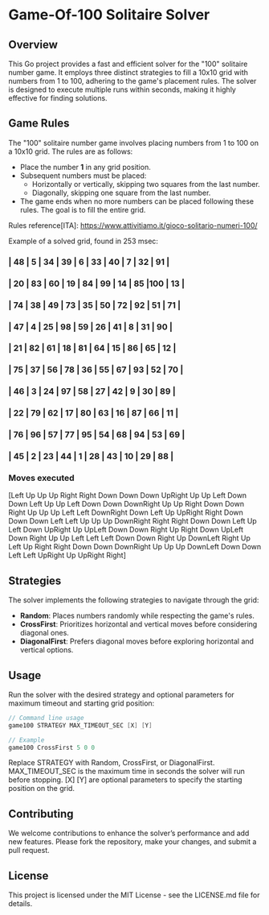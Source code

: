 # Game-Of-100 Solitaire Solver

## Overview
This Go project provides a fast and efficient solver for the "100" solitaire number game. It employs three distinct strategies to fill a 10x10 grid with numbers from 1 to 100, adhering to the game's placement rules. The solver is designed to execute multiple runs within seconds, making it highly effective for finding solutions.

## Game Rules
The "100" solitaire number game involves placing numbers from 1 to 100 on a 10x10 grid. The rules are as follows:
- Place the number **1** in any grid position.
- Subsequent numbers must be placed:
  - Horizontally or vertically, skipping two squares from the last number.
  - Diagonally, skipping one square from the last number.
- The game ends when no more numbers can be placed following these rules. The goal is to fill the entire grid.

Rules reference[ITA]: https://www.attivitiamo.it/gioco-solitario-numeri-100/

Example of a solved grid, found in 253 msec: 

### | 48 |  5 | 34 | 39 |  6 | 33 | 40 |  7 | 32 | 91 |
### | 20 | 83 | 60 | 19 | 84 | 99 | 14 | 85 |100 | 13 |
### | 74 | 38 | 49 | 73 | 35 | 50 | 72 | 92 | 51 | 71 |
### | 47 |  4 | 25 | 98 | 59 | 26 | 41 |  8 | 31 | 90 |
### | 21 | 82 | 61 | 18 | 81 | 64 | 15 | 86 | 65 | 12 |
### | 75 | 37 | 56 | 78 | 36 | 55 | 67 | 93 | 52 | 70 |
### | 46 |  3 | 24 | 97 | 58 | 27 | 42 |  9 | 30 | 89 |
### | 22 | 79 | 62 | 17 | 80 | 63 | 16 | 87 | 66 | 11 |
### | 76 | 96 | 57 | 77 | 95 | 54 | 68 | 94 | 53 | 69 |
### | 45 |  2 | 23 | 44 |  1 | 28 | 43 | 10 | 29 | 88 |

### Moves executed
 [Left Up Up Up Right Right Down Down Down UpRight Up Up Left Down Down Left Up Up Left Down Down DownRight Up Up Right Down Down Right Up Up Up Left Left DownRight Down Left Up UpRight Right Down Down Down Left Left Up Up Up DownRight Right Right Down Down Left Up Left Down UpRight Up UpLeft Down Down Right Up Right Down UpLeft Down Right Up Up Left Left Left Down Down Right Up DownLeft Right Up Left Up Right Right Down Down DownRight Up Up Up DownLeft Down Down Left Left UpRight Up UpRight Right]

## Strategies
The solver implements the following strategies to navigate through the grid:
- **Random**: Places numbers randomly while respecting the game's rules.
- **CrossFirst**: Prioritizes horizontal and vertical moves before considering diagonal ones.
- **DiagonalFirst**: Prefers diagonal moves before exploring horizontal and vertical options.

## Usage
Run the solver with the desired strategy and optional parameters for maximum timeout and starting grid position:

```go
// Command line usage
game100 STRATEGY MAX_TIMEOUT_SEC [X] [Y]

// Example
game100 CrossFirst 5 0 0
```

Replace STRATEGY with Random, CrossFirst, or DiagonalFirst. MAX_TIMEOUT_SEC is the maximum time in seconds the solver will run before stopping. [X] [Y] are optional parameters to specify the starting position on the grid.


## Contributing
We welcome contributions to enhance the solver’s performance and add new features. Please fork the repository, make your changes, and submit a pull request.

## License
This project is licensed under the MIT License - see the LICENSE.md file for details.